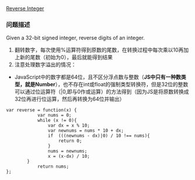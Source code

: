 [Reverse Integer](https://leetcode.com/problems/reverse-integer/description/)

### 问题描述
Given a 32-bit signed integer, reverse digits of an integer.

1. 翻转数字，每次使用%运算符得到原数的尾数，在转换过程中每次乘以10再加上新的尾数（初始为0），最后就能得到结果
2. 注意处理数字溢出的情况：
- JavaScript中的数字都是64位，且不区分浮点数与整数（**JS中只有一种数类型，就是Number**），也不存在int或float的强制类型转换符，但是32位的整数可以通过位运算符（|0,即与0作或运算）的方法得到（因为JS是将原数转换成32位再进行位运算，然后再转换为64位并输出）

```
var reverse = function(x) {
            var nums = 0;
            while (x != 0){
                var dx = x % 10;
                var newnums = nums * 10 + dx;
                if  (((newnums - dx)|0) / 10 !== nums){
                    return 0;
                }
                nums = newnums;
                x = (x-dx) / 10;
        }
            return nums;
};
```
